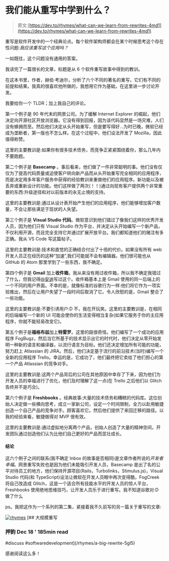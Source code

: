# 我们能从重写中学到什么？

> 原文:[https://dev.to/rhymes/what-can-we-learn-from-rewrites-4md1](https://dev.to/rhymes/what-can-we-learn-from-rewrites-4md1)

重写是软件开发中的一个经典论点。每个软件架构师都会在某个时候思考这个存在性问题:*我应该重写这个应用吗？*

一如既往，这个问题没有通用的答案。

我读完了一篇很长的文章，标题是从 6 个软件重写故事中得到的教训。

在这本书里，作者，赫伯·考迪尔，分析了六个不同的著名的重写，它们有不同的前提和结果。我真的很喜欢他所做的，我想用它作为基础，在这里进一步讨论开发。

我要给你一个 TLDR；加上我自己的评论。

第一个例子是 90 年代末的网景公司。为了缓解 Internet Explorer 的崛起，他们决定向开源社区开放浏览器。它没有得到回报，因为该代码显然是一场灾难，人们没有蜂拥而至。然后他们决定从头开始重写，但是要写得好...为时已晚，微软已经成为垄断者，第一版也不怎么样。在这个过程中，他们设法开发了 Mozilla，因此值得称赞。

这里的主要教训是:如果你有很多技术债务，而竞争正紧紧围绕着你，那么几年内不要跑题。

第二个例子是 **Basecamp** 。事后看来，他们做了一件非常聪明的事。他们没有仅仅为了提高代码质量或迫使客户转向新产品而从头开始重写完全相同的应用程序，而是决定用多年客户服务中获得的经验教训来重做他们的应用程序。新功能以及被丢弃或重新设计的功能。他们这样做了两次(！！)通过向现有客户提供两个非常重要的东西:升级途径和对以前版本的永无止境的支持。

这里的主要教训是:通过从设计表开始产生他们的应用程序，他们能够增加客户数量，不会让那些满足于现状的人失望。

第三个例子是 **Visual Studio 代码**。微软意识到他们错过了像我们这样的优秀开发人员，因为他们只有 Visual Studio 作为平台，并决定从头开始编写一个新产品，不仅利用开源，而且完全支持它并通过扩展开放平台。我们都知道他们的赌注有多正确。我从 VS Code 写这篇帖子。

这里的主要教训是:技术和直觉的正确结合付出了十倍的代价。如果没有所有 web 开发人员正在经历的这种“加速”,我们可能就不会有编辑器。他们很可能也从 GitHub 的 Atom 那里学到了一些东西，我不确定。

第四个例子是 **Gmail** 加上**收件箱**。我从来没有用过收件箱，所以我不确定我错过了什么，但我记得[@安迪](https://dev.to/andy)写过这个。收件箱基本上是 Gmail 使用的同一后端上的一个不同的用户界面。不幸的是，就像标准的谷歌行为一样:他们将它作为一项实验推出，然后在让用户失望了一段时间后取消了它。令人欣慰的是，Gmail 整合了一些功能。

这里的主要教训是:不要引诱用户:D 不，我在开玩笑。这里的主要教训是，在相同的后端编写一个新的 UI 可能会使你的生活变得相当复杂(如果它服务于你的主应用程序，你就不能轻易改变它)。

第五个例子是**福格布兹**加上**特雷罗**。这里的路很奇怪。他们编写了一个成功的应用程序 FogBugz，然后当它所基于的技术显示出它的时代时，他们决定从零开始发明一种新的语言和编译器，以流行语言为目标。他们还决定增加所有可能的功能，努力赶上 Atlassian 的 JIRA。然后，他们决定基于流行的前沿技术(当时)编写一个全新的应用程序 Trello。幸运的是，它成功了，他们最终把它卖给了他们担心的第一个产品 Atlassian 的竞争对手。

这里的主要教训是:这两个产品背后的公司在其他原因中幸存了下来，因为他们为开发人员的幸福进行了优化，他们及时理解了这一点(在 Trello 之后他们以 Glitch 告终并不是巧合)。

第六个例子是 **Freshbooks** 。经典故事:大量的技术债务和糟糕的代码库。这位创始人决定做一些横向思考，成立一家新公司，设定一个时间限制，全力以赴用敏捷创造一个自己产品的竞争对手。顾客喜欢它。然后他们提供了来回迁移的路径。以我的经验来看，敏捷做得对 MVP 很有效。

这里的主要教训是:通过虚拟地分离两个产品，创始人创造了大量的精神空间，开发团队通过创造他们认为比他们自己更好的产品而茁壮成长。

#### [](#conclusions)结论

这六个例子之间的联系(我不确定 Inbox 的故事是否相同)是文章作者所说的*开发者幸福*。网景重写失败也是因为他们未能吸引开发人员，Basecamp 是出了名的公平对待员工的地方，他们保持开源项目(Rails，Turbolinks，Stimulus.js)，Visual Studio 代码(和 TypeScript)设法让微软在开发人员眼中再次变得酷，FogCreek 将自己改造成 Glitch，这是一个适合所有技能水平的开发人员的惊人平台，Freshbooks 使用绝地思维技巧，让开发人员乐于进行重写。我不知道谷歌对:D 做了什么

ps。我把这作为一个系列的第二集，紧接着我不久前写的另一篇关于重写的文章:

[![rhymes](../Images/91ed8188209dceb0374b6a8c88308333.png)](/rhymes) [## 大规模重写

### 押韵 Dec 18 ' 185min read

#discuss #softwaredevelopment](/rhymes/a-big-rewrite-5gl5)

感谢阅读这么多！